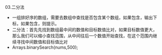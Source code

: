 03.二分法

+ 一组排好序的数组，需要去数组中查找是否包含某个数组，如果包含，输出下标，如果包含，则提示。
+ 二分法：首先先找到数组最中间的数值和目标数值比对，如果目标数值更大，那么我们可以缩小查找范围，从中间往后一个数值开始查找，在这个范围内继续寻找中间数值和目标值比对
+ Arrays.binarySearch(nums,500);